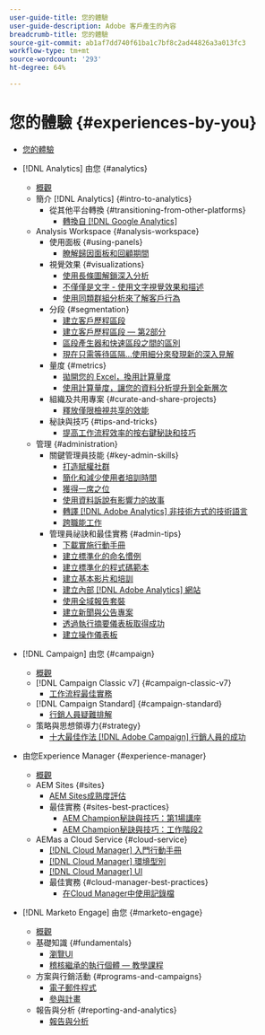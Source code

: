 ```yaml
---
user-guide-title: 您的體驗
user-guide-description: Adobe 客戶產生的內容
breadcrumb-title: 您的體驗
source-git-commit: ab1af7dd740f61ba1c7bf8c2ad44826a3a013fc3
workflow-type: tm+mt
source-wordcount: '293'
ht-degree: 64%

---
```



# 您的體驗 {#experiences-by-you}

+ [您的體驗](/help/overview.md)

+ [!DNL Analytics] 由您 {#analytics}
   + [概觀](/help/analytics/overview.md)
   + 簡介 [!DNL Analytics] {#intro-to-analytics}
      + 從其他平台轉換 {#transitioning-from-other-platforms}
         + [轉換自 [!DNL Google Analytics]](/help/analytics/intro-to-analytics/transitioning-from-other-platforms/transition-from-google-analytics.md)
   + Analysis Workspace {#analysis-workspace}
      + 使用面板 {#using-panels}
         + [瞭解歸因面板和回顧期間](/help/analytics/analysis-workspace/using-panels/understanding-adobe-analytics-attribution-panel-and-lookback-windows.md)
      + 視覺效果 {#visualizations}
         + [使用長條圖解鎖深入分析](/help/analytics/analysis-workspace/visualizations/unlocking-insights-with-histograms.md)
         + [不僅僅是文字 - 使用文字視覺效果和描述](/help/analytics/analysis-workspace/visualizations/more-than-words-using-text-visualizations-and-descriptions.md)
         + [使用同類群組分析來了解客戶行為](/help/analytics/analysis-workspace/visualizations/use-cohort-analysis-to-understand-customer-behavior.md)
      + 分段 {#segmentation}
         + [建立客戶歷程區段](/help/analytics/analysis-workspace/segmentation/building-customer-journey-segments.md)
         + [建立客戶歷程區段 — 第2部分](/help/analytics/analysis-workspace/segmentation/building-customer-journey-segments-part-two.md)
         + [區段產生器和快速區段之間的區別](/help/analytics/analysis-workspace/segmentation/differences-between-the-segment-builder-and-quick-segments.md)
         + [現在只需等待區隔...使用細分來發現新的深入見解](/help/analytics/analysis-workspace/segmentation/segmentation-to-discover-new-insights.md)
      + 量度 {#metrics}
         + [拋開您的 Excel，換用計算量度](/help/analytics/analysis-workspace/metrics/goodbye-excel-hello-calculated-metrics.md)
         + [使用計算量度，讓您的資料分析提升到全新層次](../analytics/analysis-workspace/metrics/take-your-data-analysis-to-the-next-level-with-calculated-metrics.md)
      + 組織及共用專案 {#curate-and-share-projects}
         + [釋放僅限檢視共享的效能](/help/analytics/analysis-workspace/curate-and-share-projects/unlocking-the-power-of-view-only-sharing.md)
      + 秘訣與技巧 {#tips-and-tricks}
         + [提高工作流程效率的按右鍵秘訣和技巧](/help/analytics/analysis-workspace/tips-and-tricks/right-click-tips-and-tricks-for-more-efficient-workflows.md)
   + 管理 {#administration}
      + 關鍵管理員技能 {#key-admin-skills}
         + [打造賦權社群](/help/analytics/administration/key-admin-skills/empowered-community.md)
         + [簡化和減少使用者培訓時間](/help/analytics/administration/key-admin-skills/simplify-training-users.md)
         + [獲得一席之位](/help/analytics/administration/key-admin-skills/gaining-a-seat-at-the-table.md)
         + [使用資料訴說有影響力的故事](/help/analytics/administration/key-admin-skills/telling-impactful-stories-with-data.md)
         + [轉譯 [!DNL Adobe Analytics] 非技術方式的技術語言](/help/analytics/administration/key-admin-skills/translating-adobe-analytics-technical-language.md)
         + [跨職能工作](/help/analytics/administration/key-admin-skills/working-cross-functionally.md)
      + 管理員祕訣和最佳實務 {#admin-tips}
         + [下載實施行動手冊](/help/analytics/administration/admin-tips/download-the-adobe-analytics-implementation-playbook.md)
         + [建立標準化的命名慣例](/help/analytics/administration/admin-tips/create-standardized-naming-conventions.md)
         + [建立標準化的程式碼範本](/help/analytics/administration/admin-tips/create-standardized-code-templates.md)
         + [建立基本影片和培訓](/help/analytics/administration/admin-tips/create-basic-videos-and-training.md)
         + [建立內部 [!DNL Adobe Analytics] 網站](/help/analytics/administration/admin-tips/create-an-internal-adobe-analytics-site.md)
         + [使用全域報告套裝](/help/analytics/administration/admin-tips/use-a-global-report-suite.md)
         + [建立新聞與公告專案](/help/analytics/administration/admin-tips/create-a-news-and-announcements-project.md)
         + [透過執行摘要儀表板取得成功](/help/analytics/administration/admin-tips/driving-success-with-executive-summary-dashboards.md)
         + [建立操作儀表板](/help/analytics/administration/admin-tips/create-operational-dashboards.md)
+ [!DNL Campaign] 由您 {#campaign}
   + [概觀](/help/campaign/overview.md)
   + [!DNL Campaign Classic v7] {#campaign-classic-v7}
      + [工作流程最佳實務](/help/campaign/ac-v7/workflow-best-practices-for-marketers.md)
   + [!DNL Campaign Standard] {#campaign-standard}
      + [行銷人員疑難排解](/help/campaign/acs/troubleshooting-for-marketers.md)
   + 策略與思想領導力{#strategy}
      + [十大最佳作法 [!DNL Adobe Campaign] 行銷人員的成功](/help/campaign/10-best-practices-for-marketers.md)
+ 由您Experience Manager {#experience-manager}
   + [概觀](/help/experience-manager/overview.md)
   + AEM Sites {#sites}
      + [AEM Sites成熟度評估](/help/experience-manager/sites/expert-resources/maturity-assessment.md)
      + 最佳實務 {#sites-best-practices}
         + [AEM Champion秘訣與技巧：第1場講座](/help/experience-manager/sites/expert-resources/champion-tips-1.md)
         + [AEM Champion秘訣與技巧：工作階段2](/help/experience-manager/sites/expert-resources/champion-tips-2.md)
   + AEMas a Cloud Service {#cloud-service}
      + [[!DNL Cloud Manager] 入門行動手冊](/help/experience-manager/cloud-service/expert-resources/aem-champions/onboarding-playbook.md)
      + [[!DNL Cloud Manager] 環境型別](/help/experience-manager/cloud-service/expert-resources/aem-champions/environment-types.md)
      + [[!DNL Cloud Manager] UI](/help/experience-manager/cloud-service/expert-resources/aem-champions/cloud-manager-ui.md)
      + 最佳實務 {#cloud-manager-best-practices}
         + [在Cloud Manager中使用記錄檔](/help/experience-manager/cloud-service/expert-resources/aem-champions/cloud-manager-using-logs.md)
+ [!DNL Marketo Engage] 由您 {#marketo-engage}
   + [概觀](/help/marketo/overview.md)
   + 基礎知識 {#fundamentals}
      + [瀏覽UI](/help/marketo/fundamentals/ui-navigation.md)
      + [稽核繼承的執行個體 — 教學課程](https://experienceleague.adobe.com/docs/experiences-by-you/auditing-an-inherited-instance/overview.html)
   + 方案與行銷活動 {#programs-and-campaigns}
      + [電子郵件程式](/help/marketo/programs/email-programs.md)
      + [參與計畫](/help/marketo/programs/engagement-programs.md)
   + 報告與分析 {#reporting-and-analytics}
      + [報告與分析](/help/marketo/reporting/reporting-and-analytics.md)
